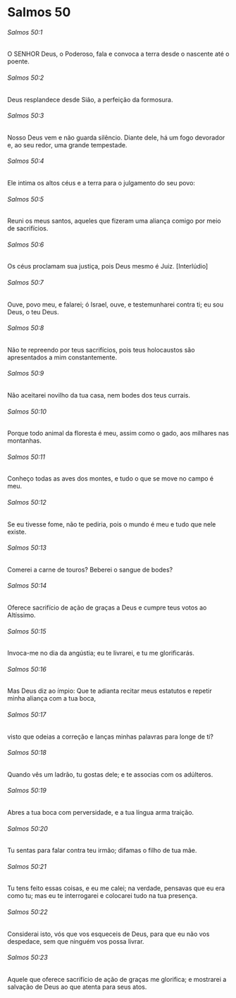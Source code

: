 # Salmos 50

###### Salmos 50:1

O SENHOR Deus, o Poderoso, fala e convoca a terra desde o nascente até o poente.

###### Salmos 50:2

Deus resplandece desde Sião, a perfeição da formosura.

###### Salmos 50:3

Nosso Deus vem e não guarda silêncio. Diante dele, há um fogo devorador e, ao seu redor, uma grande tempestade.

###### Salmos 50:4

Ele intima os altos céus e a terra para o julgamento do seu povo:

###### Salmos 50:5

Reuni os meus santos, aqueles que fizeram uma aliança comigo por meio de sacrifícios.

###### Salmos 50:6

Os céus proclamam sua justiça, pois Deus mesmo é Juiz. [Interlúdio]

###### Salmos 50:7

Ouve, povo meu, e falarei; ó Israel, ouve, e testemunharei contra ti; eu sou Deus, o teu Deus.

###### Salmos 50:8

Não te repreendo por teus sacrifícios, pois teus holocaustos são apresentados a mim constantemente.

###### Salmos 50:9

Não aceitarei novilho da tua casa, nem bodes dos teus currais.

###### Salmos 50:10

Porque todo animal da floresta é meu, assim como o gado, aos milhares nas montanhas.

###### Salmos 50:11

Conheço todas as aves dos montes, e tudo o que se move no campo é meu.

###### Salmos 50:12

Se eu tivesse fome, não te pediria, pois o mundo é meu e tudo que nele existe.

###### Salmos 50:13

Comerei a carne de touros? Beberei o sangue de bodes?

###### Salmos 50:14

Oferece sacrifício de ação de graças a Deus e cumpre teus votos ao Altíssimo.

###### Salmos 50:15

Invoca-me no dia da angústia; eu te livrarei, e tu me glorificarás.

###### Salmos 50:16

Mas Deus diz ao ímpio: Que te adianta recitar meus estatutos e repetir minha aliança com a tua boca,

###### Salmos 50:17

visto que odeias a correção e lanças minhas palavras para longe de ti?

###### Salmos 50:18

Quando vês um ladrão, tu gostas dele; e te associas com os adúlteros.

###### Salmos 50:19

Abres a tua boca com perversidade, e a tua língua arma traição.

###### Salmos 50:20

Tu sentas para falar contra teu irmão; difamas o filho de tua mãe.

###### Salmos 50:21

Tu tens feito essas coisas, e eu me calei; na verdade, pensavas que eu era como tu; mas eu te interrogarei e colocarei tudo na tua presença.

###### Salmos 50:22

Considerai isto, vós que vos esqueceis de Deus, para que eu não vos despedace, sem que ninguém vos possa livrar.

###### Salmos 50:23

Aquele que oferece sacrifício de ação de graças me glorifica; e mostrarei a salvação de Deus ao que atenta para seus atos.


